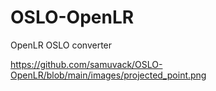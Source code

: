 # OSLO-OpenLR
OpenLR OSLO converter

https://github.com/samuvack/OSLO-OpenLR/blob/main/images/projected_point.png
